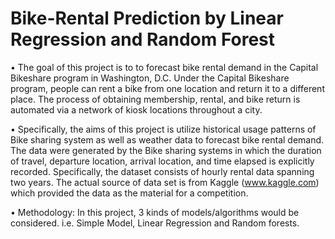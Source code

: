 # Bike-Rental Prediction by Linear Regression and Random Forest


• The goal of this project is to to forecast bike rental demand in the Capital Bikeshare program in Washington, D.C. Under the Capital Bikeshare program, people can rent a bike from one location and return it to a different place. The process of obtaining membership, rental, and bike return is automated via a network of kiosk locations throughout a city.
 
• Specifically, the aims of this project is utilize historical usage patterns of Bike sharing system as well as weather data to forecast bike rental demand. The data were generated by the Bike sharing systems in which the duration of travel, departure location, arrival location, and time elapsed is explicitly recorded. Specifically, the dataset consists of hourly rental data spanning two years. The actual source of data set is from Kaggle (www.kaggle.com) which provided the data as the material for a competition.


• Methodology: In this project, 3 kinds of models/algorithms would be considered. i.e. Simple Model, Linear Regression and Random forests.
